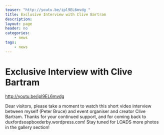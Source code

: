 ```yaml
---
teaser: "http://youtu.be/ipl9EL6mvdg "
title: Exclusive Interview with Clive Bartram
description: 
layout: page
header: no
categories:
    - news
tags:
    - news
---
```



# Exclusive Interview with Clive Bartram

http://youtu.be/ipl9EL6mvdg 

Dear visitors, please take a moment to watch this short video interview between myself (Peter Bruce) and event organiser and creator Clive Bartram. Thanks for your continued support, and for coming back to duxfordsoapboxderby.wordpress.com! Stay tuned for LOADS more photos in the gallery section!
